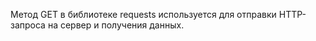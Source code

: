 Метод GET в библиотеке requests используется для отправки HTTP-запроса на сервер и получения данных.

